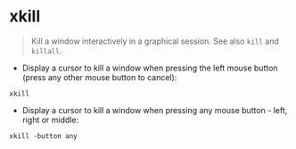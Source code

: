 # xkill

> Kill a window interactively in a graphical session.
> See also `kill` and `killall`.

- Display a cursor to kill a window when pressing the left mouse button (press any other mouse button to cancel):

`xkill`

- Display a cursor to kill a window when pressing any mouse button - left, right or middle:

`xkill -button any`
